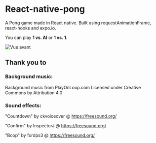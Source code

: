 # React-native-pong

A Pong game made in React native.
Built using requestAnimationFrame, react-hooks and expo.io.

You can play **1 vs. AI** or **1 vs. 1**.


![Vue avant](https://user-images.githubusercontent.com/20905714/84552542-78259680-ad11-11ea-8ec4-a358a4a3c9a0.png)




## Thank you to
### Background music:
Background music from PlayOnLoop.com
Licensed under Creative Commons by Attribution 4.0

### Sound effects: 
"Countdown" by ckvoiceover @ https://freesound.org/

"Confirm" by InspectorJ @ https://freesound.org/

"Boop" by fordps3 @ https://freesound.org/
